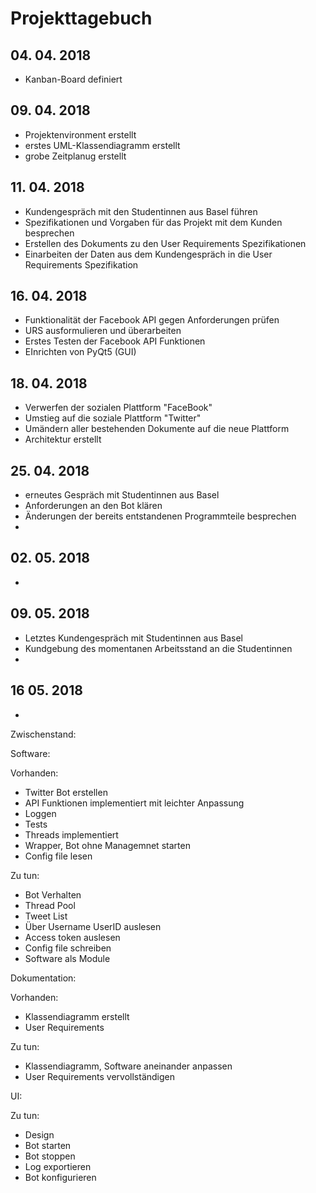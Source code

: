 # Projekttagebuch

## 04. 04. 2018
- Kanban-Board definiert

## 09. 04. 2018
- Projektenvironment erstellt
- erstes UML-Klassendiagramm erstellt
- grobe Zeitplanug erstellt

## 11. 04. 2018
- Kundengespräch mit den Studentinnen aus Basel führen
- Spezifikationen und Vorgaben für das Projekt mit dem Kunden besprechen
- Erstellen des Dokuments zu den User Requirements Spezifikationen
- Einarbeiten der Daten aus dem Kundengespräch in die User Requirements Spezifikation

## 16. 04. 2018
- Funktionalität der Facebook API gegen Anforderungen prüfen
- URS ausformulieren und überarbeiten
- Erstes Testen der Facebook API Funktionen
- EInrichten von PyQt5 (GUI)


## 18. 04. 2018
- Verwerfen der sozialen Plattform "FaceBook"
- Umstieg auf die soziale Plattform "Twitter"
- Umändern aller bestehenden Dokumente auf die neue Plattform
- Architektur erstellt

## 25. 04. 2018
- erneutes Gespräch mit Studentinnen aus Basel
- Anforderungen an den Bot klären
- Änderungen der bereits entstandenen Programmteile besprechen
- 

## 02. 05. 2018
- 

## 09. 05. 2018
- Letztes Kundengespräch mit Studentinnen aus Basel
- Kundgebung des momentanen Arbeitsstand an die Studentinnen
- 

## 16 05. 2018
- 



Zwischenstand:

Software:

Vorhanden:

- Twitter Bot erstellen
- API Funktionen implementiert mit leichter Anpassung
- Loggen
- Tests
- Threads implementiert
- Wrapper, Bot ohne Managemnet starten
- Config file lesen

Zu tun:

- Bot Verhalten
- Thread Pool
- Tweet List
- Über Username UserID auslesen
- Access token auslesen
- Config file schreiben
- Software als Module

Dokumentation:

Vorhanden:

- Klassendiagramm erstellt
- User Requirements

Zu tun:

- Klassendiagramm, Software aneinander anpassen
- User Requirements vervollständigen

UI:

Zu tun:

- Design
- Bot starten
- Bot stoppen
- Log exportieren
- Bot konfigurieren